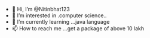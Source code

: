 - 👋 Hi, I’m @Nitinbhat123
- 👀 I’m interested in .computer science..
- 🌱 I’m currently learning ...java language
- 📫 How to reach me ...get a package of above 10 lakh

<!---
Nitinbhat123/Nitinbhat123 is a ✨ special ✨ repository because its `README.md` (this file) appears on your GitHub profile.
You can click the Preview link to take a look at your changes.
--->
